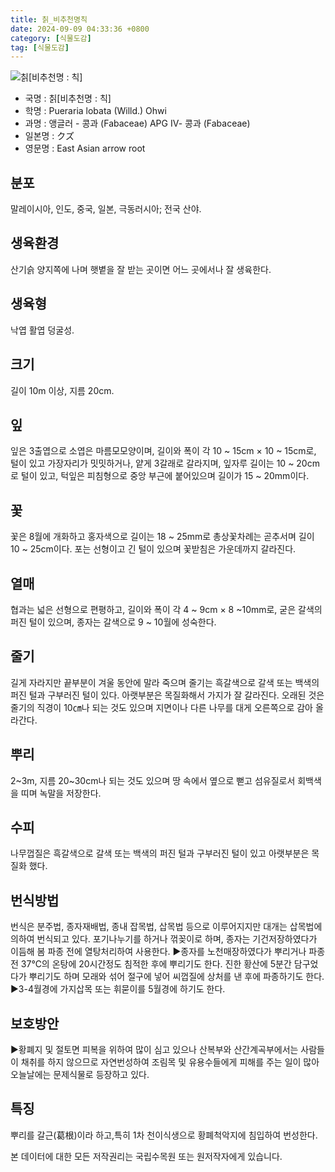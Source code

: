 ```yaml
---
title: 칡_비추천명칙
date: 2024-09-09 04:33:36 +0800
category: [식물도감]
tag: [식물도감]
---
```




![칡[비추천명 : 칙]](/fileUpload/plants/basic/Leguminosae/Pueraria/12327/1_th2.JPG)
- 국명 : 칡[비추천명 : 칙]
- 학명 : Pueraria lobata (Willd.) Ohwi
- 과명 : 앵글러 - 콩과 (Fabaceae) APG Ⅳ- 콩과 (Fabaceae)
- 일본명 : クズ
- 영문명 : East Asian arrow root


## 분포
말레이시아, 인도, 중국, 일본, 극동러시아; 전국 산야.
## 생육환경
산기슭 양지쪽에 나며 햇볕을 잘 받는 곳이면 어느 곳에서나 잘 생육한다.
## 생육형
낙엽 활엽 덩굴성.
## 크기
길이 10m 이상, 지름 20cm.
## 잎
잎은 3출엽으로 소엽은 마름모모양이며, 길이와 폭이 각 10 ~ 15cm × 10 ~ 15cm로, 털이 있고 가장자리가 밋밋하거나, 얕게 3갈래로 갈라지며,  잎자루 길이는 10 ~ 20cm로 털이 있고, 턱잎은 피침형으로 중앙 부근에 붙어있으며 길이가 15 ~ 20mm이다.
## 꽃
꽃은 8월에 개화하고 홍자색으로 길이는 18 ~ 25mm로 총상꽃차례는 곧추서며 길이 10 ~ 25cm이다.  포는 선형이고 긴 털이 있으며 꽃받침은 가운데까지 갈라진다.
## 열매
협과는 넓은 선형으로 편평하고, 길이와 폭이 각  4 ~ 9cm × 8 ~10mm로, 굳은 갈색의 퍼진 털이 있으며, 종자는 갈색으로 9 ~ 10월에 성숙한다.
## 줄기
길게 자라지만 끝부분이 겨울 동안에 말라 죽으며 줄기는 흑갈색으로 갈색 또는 백색의 퍼진 털과 구부러진 털이 있다. 아랫부분은 목질화해서 가지가 잘 갈라진다. 오래된 것은 줄기의 직경이 10㎝나 되는 것도 있으며 지면이나 다른 나무를 대게 오른쪽으로 감아 올라간다.
## 뿌리
2~3m, 지름 20~30cm나 되는 것도 있으며 땅 속에서 옆으로 뻗고 섬유질로서 회백색을 띠며 녹말을 저장한다.
## 수피
나무껍질은 흑갈색으로 갈색 또는 백색의 퍼진 털과 구부러진 털이 있고 아랫부분은 목질화 했다.
## 번식방법
번식은 분주법, 종자재배법, 종내 잡목법, 삽목법 등으로 이루어지지만 대개는 삽목법에 의하여 번식되고 있다. 포기나누기를 하거나 꺾꽂이로 하며, 종자는 기건저장하였다가 이듬해 봄 파종 전에 열탕처리하여 사용한다.▶종자를 노천매장하였다가 뿌리거나 파종전 37℃의 온탕에 20시간정도 침적한 후에 뿌리기도 한다. 진한 황산에 5분간 담구었다가 뿌리기도 하며 모래와 섞어 절구에 넣어 씨껍질에 상처를 낸 후에 파종하기도 한다. ▶3-4월경에 가지삽목 또는 휘묻이를 5월경에 하기도 한다.
## 보호방안
▶황폐지 및 절토면 피복을 위하여 많이 심고 있으나 산복부와 산간계곡부에서는 사람들이 채취를 하지 않으므로 자연번성하여 조림목 및 유용수들에게 피해를 주는 일이 많아 오늘날에는 문제식물로 등장하고 있다.
## 특징
뿌리를 갈근(葛根)이라 하고,특히 1차 천이식생으로 황폐척악지에 침입하여 번성한다.






본 데이터에 대한 모든 저작권리는 국립수목원 또는 원저작자에게 있습니다.
